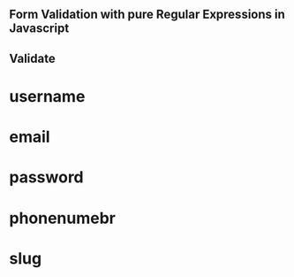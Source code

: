 ## Form Validation with pure Regular Expressions in Javascript

## Validate

# username

# email

# password

# phonenumebr

# slug
